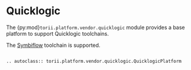 # Quicklogic

The {py:mod}`torii.platform.vendor.quicklogic` module provides a base platform to support Quicklogic toolchains.

The [Symbiflow] toolchain is supported.

```{eval-rst}

.. autoclass:: torii.platform.vendor.quicklogic.QuicklogicPlatform

```

[Symbiflow]: https://github.com/QuickLogic-Corp/quicklogic-fpga-toolchain
